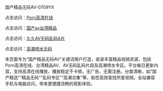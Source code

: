 国产精品无码AV-0709YX

点击访问：<a href="https://heiliaoe8ajia.pages.dev">Porn高清在线</a>

点击访问：<a href="https://heiliaoxqkkct.pages.dev">国产av台湾精品</a>

点击访问：<a href="https://heiliaoxwd5i8.pages.dev">久久AV无码乱码A片</a>

点击访问：<a href="https://heiliaowzu4ur.pages.dev">高潮喷水无码</a>

本页面专为“国产精品无码AV”关键词用户打造，收录丰富精品视频资源，包括Porn高清在线、台湾精品AV、AV无码乱码片段及高潮喷水专区。平台每日更新内容，支持高清在线播放，播放稳定不卡顿，无广告、无需注册。分类清晰，如“国产精选”“精品无码”“乱码专区”“高潮合集”等，助您高效查找所爱视频。全站兼容手机与电脑访问，带来更便捷流畅的观影体验。

<span style="display:none;">[Canonical link](https://github.com/mot20250710/so2 ）</span>
